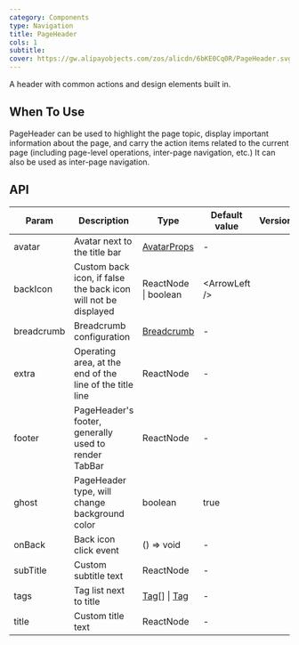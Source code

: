 ```yaml
---
category: Components
type: Navigation
title: PageHeader
cols: 1
subtitle:
cover: https://gw.alipayobjects.com/zos/alicdn/6bKE0Cq0R/PageHeader.svg
---
```


A header with common actions and design elements built in.

## When To Use

PageHeader can be used to highlight the page topic, display important information about the page, and carry the action items related to the current page (including page-level operations, inter-page navigation, etc.) It can also be used as inter-page navigation.

## API

| Param | Description | Type | Default value | Version |
| --- | --- | --- | --- | --- |
| avatar | Avatar next to the title bar | [AvatarProps](/components/avatar/) | - |  |
| backIcon | Custom back icon, if false the back icon will not be displayed | ReactNode \| boolean | &lt;ArrowLeft /> |  |
| breadcrumb | Breadcrumb configuration | [Breadcrumb](/components/breadcrumb/) | - |  |
| extra | Operating area, at the end of the line of the title line | ReactNode | - |  |
| footer | PageHeader's footer, generally used to render TabBar | ReactNode | - |  |
| ghost | PageHeader type, will change background color | boolean | true |  |
| onBack | Back icon click event | () => void | - |  |
| subTitle | Custom subtitle text | ReactNode | - |  |
| tags | Tag list next to title | [Tag](/components/tag/)\[] \| [Tag](/components/tag/) | - |  |
| title | Custom title text | ReactNode | - |  |

<style>
  [data-theme="dark"] .site-page-header {
    border: 1px solid #303030;
  }
  [data-theme="dark"]  .site-page-header-ghost-wrapper {
    background-color: rgba(255,255,255,0.08);
  }
</style>
